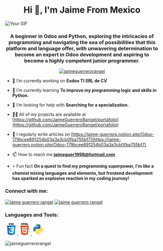 <h1 align="center">Hi 👋, I'm Jaime From Mexico</h1>

<p aling="center">
    <img src="https://64.media.tumblr.com/9fd5a3db01d43d79d297404171d84181/tumblr_muc021iaHf1r0dbsno1_500.gifv" alt="Your GIF"/>
</p>

<h3 align="center">A beginner in Odoo and Python, exploring the intricacies of programming and navigating the sea of possibilities that this platform and language offer, with unwavering determination to become an expert in Odoo development and aspiring to become a highly competent junior programmer.</h3>

<p align="center"> <a href="https://github.com/ryo-ma/github-profile-trophy"><img src="https://github-profile-trophy.vercel.app/?username=jaimeguerrerorangel" alt="jaimeguerrerorangel" /></a> </p>

- 🔭 I’m currently working on **Exdoo TI SRL de CV**

- 🌱 I’m currently learning **To improve my programming logic and skills in Python.**

- 🤝 I’m looking for help with **Searching for a specialization.**

- 👨‍💻 All of my projects are available at [https://github.com/JaimeGuerreroRangel/portafolio](https://github.com/JaimeGuerreroRangel/portafolio)

- 📝 I regularly write articles on [https://jaime-guerrero.notion.site/Odoo-179bcee891254b03a3a3cb0fba755bf7](https://jaime-guerrero.notion.site/Odoo-179bcee891254b03a3a3cb0fba755bf7)

- 📫 How to reach me **jaimeguer1998@hotmail.com**

- ⚡ Fun fact **On a quest to find my programming superpower, I'm like a chemist mixing languages and elements, but frontend development has sparked an explosive reaction in my coding journey!**

<h3 align="left">Connect with me:</h3>
<p align="left">
<a href="https://linkedin.com/in/jaime guerrero rangel" target="blank"><img align="center" src="https://raw.githubusercontent.com/rahuldkjain/github-profile-readme-generator/master/src/images/icons/Social/linked-in-alt.svg" alt="jaime guerrero rangel" height="30" width="40" /></a>
<a href="https://www.hackerrank.com/jaime guerrero rangel" target="blank"><img align="center" src="https://raw.githubusercontent.com/rahuldkjain/github-profile-readme-generator/master/src/images/icons/Social/hackerrank.svg" alt="jaime guerrero rangel" height="30" width="40" /></a>
</p>

<h3 align="left">Languages and Tools:</h3>
<p align="left"> <a href="https://www.w3schools.com/css/" target="_blank" rel="noreferrer"> <img src="https://raw.githubusercontent.com/devicons/devicon/master/icons/css3/css3-original-wordmark.svg" alt="css3" width="40" height="40"/> </a> <a href="https://www.w3.org/html/" target="_blank" rel="noreferrer"> <img src="https://raw.githubusercontent.com/devicons/devicon/master/icons/html5/html5-original-wordmark.svg" alt="html5" width="40" height="40"/> </a> <a href="https://www.python.org" target="_blank" rel="noreferrer"> <img src="https://raw.githubusercontent.com/devicons/devicon/master/icons/python/python-original.svg" alt="python" width="40" height="40"/> </a> </p>

<p><img align="center" src="https://github-readme-stats.vercel.app/api/top-langs?username=jaimeguerrerorangel&show_icons=true&locale=en&layout=compact" alt="jaimeguerrerorangel" /></p>
